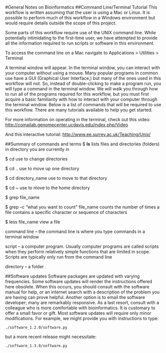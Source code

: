 #General Notes on Bioinformatics
##Command Line/Terminal Tutorial
This workflow is written assuming that the user is using a Mac or Linux.  It is possible to perform much of this workflow in a Windows environment but would require details outside the scope of this project.

Some parts of this workflow require use of the UNIX command line. While potentially intimidating to the first-time user, we have attempted to provide all the information required to run scripts or software in this environment.

To access the command line on a Mac navigate to Applications > Utilities > Terminal

A terminal window will appear. In the terminal window, you can interact with your computer without using a mouse. Many popular programs in common use have a GUI (Graphical User Interface,) but many of the ones used in this workflow will not. So, instead of double-clicking to make a program run, you will type a command in the terminal window. We will walk you through how to run all of the programs required for this workflow, but you must first acquire a basic familiarity with how to interact with your computer through the terminal window. Below is a list of commands that will be required to use this workflow. There are many tutorials available to help you get started. 

For more information on operating in the terminal, check out
this video:
http://comailab.genomecenter.ucdavis.edu/index.php/Video

And this interactive tutorial:
http://www.ee.surrey.ac.uk/Teaching/Unix/


##Summary of commands and terms
$ **ls**			lists files and directories (folders) in directory you are currently in

$ cd			use to change directories

$ cd ..    			use to move up one directory

$ cd directory_name 	use to move to that directory

$ cd ~ 			use to move to the home directory	

$ grep file_name

$ grep –c “what you want to count” file_name 	counts the number of times a file 
contains a specific character or sequence of characters

$ less file_name					view a file

command line – the command line is where you type commands in a terminal window

script – a computer program. Usually computer programs are called scripts when they perform relatively simple functions that are limited in scope. Scripts are typically only run from the command line

directory – a folder


##Software updates
Software packages are updated with varying frequencies. Some software updates will render the instructions offered here obsolete. When this occurs, you should consult with the software manual for help, or an internet search with a description of the problem you are having can prove helpful. Another option is to email the software developer; many are remarkably responsive. As a last resort, consult with a colleague who is more comfortable with bioinformatics. It is customary to offer a small favor or gift. Most software updates will require only minor modifications. For example, we might provide you with instructions to type:

    ./software_1.2.0/software.py
but a more recent release might necessitate:

    ./software_1.3.0/software.py